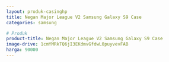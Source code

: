 ```yaml
---
layout: produk-casinghp
title: Negan Major League V2 Samsung Galaxy S9 Case
categories: samsung

# Produk
product-title: Negan Major League V2 Samsung Galaxy S9 Case
image-drive: 1cmYMRkTQ6jI3EKdmvGfdwL0puyvevFAB
harga: 90000
---
```


